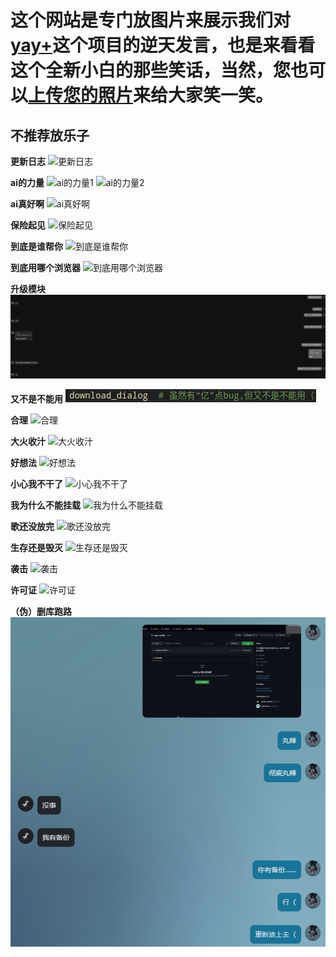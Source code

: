 # 这个网站是专门放图片来展示我们对[yay+](https://github.com/Colin130716/yay-plus)这个项目的逆天发言，也是来看看这个全新小白的那些笑话，当然，您也可以[上传您的照片](https://github.com/qwq9scan114514/yay-s-joke/pulls)来给大家笑一笑。
## 不推荐放乐子

**更新日志**
![更新日志](https://github.com/qwq9scan114514/yay-s-joke/blob/main/joke/Changelog.png?raw=true)

**ai的力量**
![ai的力量1](https://github.com/qwq9scan114514/yay-s-joke/blob/main/joke/ai%E7%9A%84%E5%8A%9B%E9%87%8F-1.png?raw=true)
![ai的力量2](https://github.com/qwq9scan114514/yay-s-joke/blob/main/joke/ai%E7%9A%84%E5%8A%9B%E9%87%8F-2.png?raw=true)

**ai真好啊**
![ai真好啊](https://github.com/qwq9scan114514/yay-s-joke/blob/main/joke/ai%E7%9C%9F%E5%A5%BD%E5%95%8A.png?raw=true)

**保险起见**
![保险起见](https://github.com/qwq9scan114514/yay-s-joke/blob/main/joke/%E4%BF%9D%E9%99%A9%E8%B5%B7%E8%A7%81.png?raw=true)

**到底是谁帮你**
![到底是谁帮你](https://github.com/qwq9scan114514/yay-s-joke/blob/main/joke/%E5%88%B0%E5%BA%95%E6%98%AF%E8%B0%81%E5%B8%AE%E4%BD%A0.png?raw=true)

**到底用哪个浏览器**
![到底用哪个浏览器](https://github.com/qwq9scan114514/yay-s-joke/blob/main/joke/%E5%88%B0%E5%BA%95%E7%94%A8%E5%93%AA%E4%B8%AA%E6%B5%8F%E8%A7%88%E5%99%A8.png?raw=true)

**升级模块**
![升级模块](https://github.com/qwq9scan114514/yay-s-joke/blob/main/joke/%E5%8D%87%E7%BA%A7%E6%A8%A1%E5%9D%97.png?raw=true)

**又不是不能用**
![又不是不能用](https://github.com/qwq9scan114514/yay-s-joke/blob/main/joke/%E5%8F%88%E4%B8%8D%E6%98%AF%E4%B8%8D%E8%83%BD%E7%94%A8.png?raw=true)

**合理**
![合理](https://github.com/qwq9scan114514/yay-s-joke/blob/main/joke/%E5%90%88%E7%90%86.png?raw=true)

**大火收汁**
![大火收汁](https://github.com/qwq9scan114514/yay-s-joke/blob/main/joke/%E5%A4%A7%E7%81%AB%E6%94%B6%E6%B1%81.png?raw=true)

**好想法**
![好想法](https://github.com/qwq9scan114514/yay-s-joke/blob/main/joke/%E5%A5%BD%E6%83%B3%E6%B3%95.png?raw=true)

**小心我不干了**
![小心我不干了](https://github.com/qwq9scan114514/yay-s-joke/blob/main/joke/%E5%B0%8F%E5%BF%83%E6%88%91%E4%B8%8D%E5%B9%B2%E4%BA%86.png?raw=true)

**我为什么不能挂载**
![我为什么不能挂载](https://github.com/qwq9scan114514/yay-s-joke/blob/main/joke/%E6%88%91%E4%B8%BA%E4%BB%80%E4%B9%88%E4%B8%8D%E8%83%BD%E6%8C%82%E8%BD%BD.jpg?raw=true)

**歌还没放完**
![歌还没放完](https://github.com/qwq9scan114514/yay-s-joke/blob/main/joke/%E6%AD%8C%E8%BF%98%E6%B2%A1%E6%94%BE%E5%AE%8C.png?raw=true)

**生存还是毁灭**
![生存还是毁灭](https://github.com/qwq9scan114514/yay-s-joke/blob/main/joke/%E7%94%9F%E5%AD%98%E8%BF%98%E6%98%AF%E6%AF%81%E7%81%AD.png?raw=true)

**袭击**
![袭击](https://github.com/qwq9scan114514/yay-s-joke/blob/main/joke/%E8%A2%AD%E5%87%BB.png?raw=true)

**许可证**
![许可证](https://github.com/qwq9scan114514/yay-s-joke/blob/main/joke/%E8%AE%B8%E5%8F%AF%E8%AF%81.png?raw=true)

**（伪）删库跑路**
![（伪）删库跑路](https://github.com/qwq9scan114514/yay-s-joke/blob/main/joke/%EF%BC%88%E4%BC%AA%EF%BC%89%E5%88%A0%E5%BA%93%E8%B7%91%E8%B7%AF.png?raw=true)

